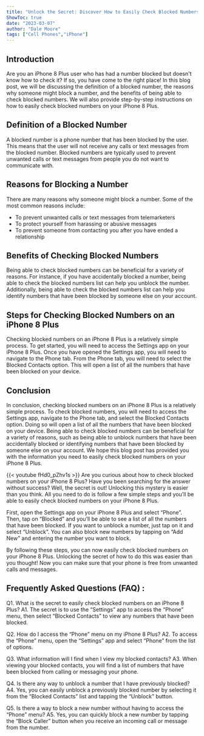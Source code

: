 ```yaml
---
title: "Unlock the Secret: Discover How to Easily Check Blocked Numbers on Your iPhone 8 Plus!"
ShowToc: true 
date: "2023-03-07"
author: "Dale Moore" 
tags: ["Cell Phones","iPhone"]
---
```

## Introduction

Are you an iPhone 8 Plus user who has had a number blocked but doesn't know how to check it? If so, you have come to the right place! In this blog post, we will be discussing the definition of a blocked number, the reasons why someone might block a number, and the benefits of being able to check blocked numbers. We will also provide step-by-step instructions on how to easily check blocked numbers on your iPhone 8 Plus. 

## Definition of a Blocked Number

A blocked number is a phone number that has been blocked by the user. This means that the user will not receive any calls or text messages from the blocked number. Blocked numbers are typically used to prevent unwanted calls or text messages from people you do not want to communicate with. 

## Reasons for Blocking a Number

There are many reasons why someone might block a number. Some of the most common reasons include: 

- To prevent unwanted calls or text messages from telemarketers 
- To protect yourself from harassing or abusive messages 
- To prevent someone from contacting you after you have ended a relationship 

## Benefits of Checking Blocked Numbers

Being able to check blocked numbers can be beneficial for a variety of reasons. For instance, if you have accidentally blocked a number, being able to check the blocked numbers list can help you unblock the number. Additionally, being able to check the blocked numbers list can help you identify numbers that have been blocked by someone else on your account. 

## Steps for Checking Blocked Numbers on an iPhone 8 Plus

Checking blocked numbers on an iPhone 8 Plus is a relatively simple process. To get started, you will need to access the Settings app on your iPhone 8 Plus. Once you have opened the Settings app, you will need to navigate to the Phone tab. From the Phone tab, you will need to select the Blocked Contacts option. This will open a list of all the numbers that have been blocked on your device. 

## Conclusion

In conclusion, checking blocked numbers on an iPhone 8 Plus is a relatively simple process. To check blocked numbers, you will need to access the Settings app, navigate to the Phone tab, and select the Blocked Contacts option. Doing so will open a list of all the numbers that have been blocked on your device. Being able to check blocked numbers can be beneficial for a variety of reasons, such as being able to unblock numbers that have been accidentally blocked or identifying numbers that have been blocked by someone else on your account. We hope this blog post has provided you with the information you need to easily check blocked numbers on your iPhone 8 Plus.

{{< youtube fHd0_pZhv1s >}} 
Are you curious about how to check blocked numbers on your iPhone 8 Plus? Have you been searching for the answer without success? Well, the secret is out! Unlocking this mystery is easier than you think. All you need to do is follow a few simple steps and you’ll be able to easily check blocked numbers on your iPhone 8 Plus. 

First, open the Settings app on your iPhone 8 Plus and select “Phone”. Then, tap on “Blocked” and you’ll be able to see a list of all the numbers that have been blocked. If you want to unblock a number, just tap on it and select “Unblock”. You can also block new numbers by tapping on “Add New” and entering the number you want to block. 

By following these steps, you can now easily check blocked numbers on your iPhone 8 Plus. Unlocking the secret of how to do this was easier than you thought! Now you can make sure that your phone is free from unwanted calls and messages.

## Frequently Asked Questions (FAQ) :
Q1. What is the secret to easily check blocked numbers on an iPhone 8 Plus? 
A1. The secret is to use the “Settings” app to access the “Phone” menu, then select “Blocked Contacts” to view any numbers that have been blocked.

Q2. How do I access the “Phone” menu on my iPhone 8 Plus? 
A2. To access the “Phone” menu, open the “Settings” app and select “Phone” from the list of options.

Q3. What information will I find when I view my blocked contacts? 
A3. When viewing your blocked contacts, you will find a list of numbers that have been blocked from calling or messaging your phone.

Q4. Is there any way to unblock a number that I have previously blocked? 
A4. Yes, you can easily unblock a previously blocked number by selecting it from the “Blocked Contacts” list and tapping the “Unblock” button.

Q5. Is there a way to block a new number without having to access the “Phone” menu? 
A5. Yes, you can quickly block a new number by tapping the “Block Caller” button when you receive an incoming call or message from the number.


